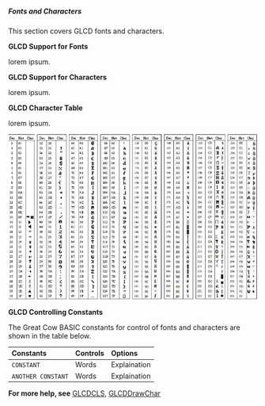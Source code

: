 <div class="section">

<div class="titlepage">

<div>

<div>

##### <span id="fonts_and_characters"></span>Fonts and Characters

</div>

</div>

</div>

This section covers GLCD fonts and characters.

<span class="strong">**GLCD Support for Fonts**</span>

lorem ipsum.  

<span class="strong">**GLCD Support for Characters**</span>

lorem ipsum.  

<span class="strong">**GLCD Character Table**</span>

lorem ipsum.  

<div class="informalfigure">

<div class="mediaobject" align="center">

![graphic](./images/OLEDASCIIcharacter.png)

</div>

</div>

<span class="strong">**GLCD Controlling Constants**</span>

The Great Cow BASIC constants for control of fonts and characters are
shown in the table below.

<div class="informaltable">

| <span class="strong">**Constants**</span> | <span class="strong">**Controls**</span> | <span class="strong">**Options**</span> |
|:------------------------------------------|:-----------------------------------------|:----------------------------------------|
| `CONSTANT`                                | Words                                    | Explaination                            |
| `ANOTHER CONSTANT`                        | Words                                    | Explaination                            |

</div>

<span class="strong">**For more help, see**</span>
<a href="glcdcls" class="link" title="GLCDCLS">GLCDCLS</a>,
<a href="glcddrawchar" class="link" title="GLCDDrawChar">GLCDDrawChar</a>

</div>
